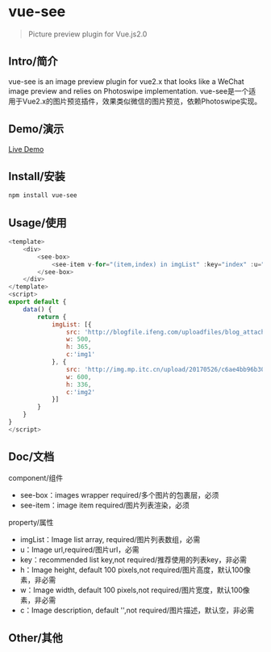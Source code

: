 # vue-see
> Picture preview plugin for Vue.js2.0

## Intro/简介
vue-see is an image preview plugin for vue2.x that looks like a WeChat image preview and relies on Photoswipe implementation.
vue-see是一个适用于Vue2.x的图片预览插件，效果类似微信的图片预览，依赖Photoswipe实现。
## Demo/演示
[Live Demo](https://zhaohaodang.github.io/demo/vue-see/#/)
## Install/安装
```bash
npm install vue-see
```
## Usage/使用
```javascript
<template>
    <div>
        <see-box>
            <see-item v-for="(item,index) in imgList" :key="index" :u="item.src" :h="item.h" :w="item.w" :c="item.c"></see-item>
        </see-box>
    </div>
</template>
<script>
export default {
    data() {
        return {
            imgList: [{
                src: 'http://blogfile.ifeng.com/uploadfiles/blog_attachment/1308/75/10103075_13773099904967.jpg',
                w: 500,
                h: 365,
                c:'img1'
            }, {
                src: 'http://img.mp.itc.cn/upload/20170526/c6ae4bb96b3043be9d45fa5402a7f96c_th.jpg',
                w: 600,
                h: 336,
                c:'img2'
            }]
        }
    }
}
</script>
```
## Doc/文档
component/组件

* see-box：images wrapper required/多个图片的包裹层，必须
* see-item：image item required/图片列表渲染，必须

property/属性

* imgList：Image list array, required/图片列表数组，必需
* u：Image url,required/图片url，必需
* key：recommended list key,not required/推荐使用的列表key，非必需
* h：Image height, default 100 pixels,not required/图片高度，默认100像素，非必需
* w：Image width, default 100 pixels,not required/图片宽度，默认100像素，非必需
* c：Image description, default '',not required/图片描述，默认空，非必需


## Other/其他



